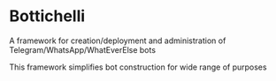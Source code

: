 # Bottichelli
A framework for creation/deployment and administration of Telegram/WhatsApp/WhatEverElse bots

This framework simplifies bot construction for wide range of purposes
